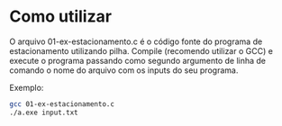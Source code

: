 # Como utilizar
O arquivo 01-ex-estacionamento.c é o código fonte do programa de estacionamento utilizando pilha.
Compile (recomendo utilizar o GCC) e execute o programa passando como segundo argumento de linha de comando o nome do arquivo com os inputs do seu programa.

Exemplo:
```sh
gcc 01-ex-estacionamento.c
./a.exe input.txt
```